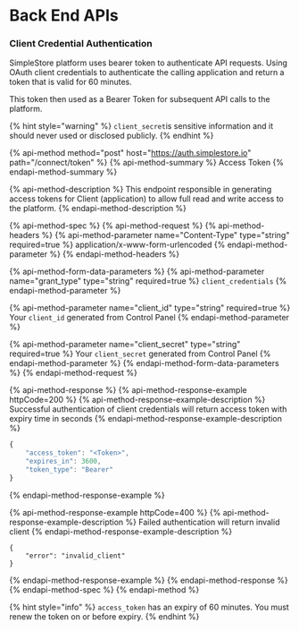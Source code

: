# Back End APIs

### Client Credential Authentication

SimpleStore platform uses bearer token to authenticate API requests. Using OAuth client credentials to authenticate the calling application and return a token that is valid for 60 minutes.

This token then used as a Bearer Token for subsequent API calls to the platform.

{% hint style="warning" %}
`client_secret`is sensitive information and it should never used or disclosed publicly.
{% endhint %}

{% api-method method="post" host="https://auth.simplestore.io" path="/connect/token" %}
{% api-method-summary %}
Access Token
{% endapi-method-summary %}

{% api-method-description %}
This endpoint responsible in generating access tokens for Client \(application\) to allow full read and write access to the platform.
{% endapi-method-description %}

{% api-method-spec %}
{% api-method-request %}
{% api-method-headers %}
{% api-method-parameter name="Content-Type" type="string" required=true %}
application/x-www-form-urlencoded
{% endapi-method-parameter %}
{% endapi-method-headers %}

{% api-method-form-data-parameters %}
{% api-method-parameter name="grant\_type" type="string" required=true %}
`client_credentials`
{% endapi-method-parameter %}

{% api-method-parameter name="client\_id" type="string" required=true %}
Your `client_id` generated from Control Panel
{% endapi-method-parameter %}

{% api-method-parameter name="client\_secret" type="string" required=true %}
Your `client_secret` generated from Control Panel 
{% endapi-method-parameter %}
{% endapi-method-form-data-parameters %}
{% endapi-method-request %}

{% api-method-response %}
{% api-method-response-example httpCode=200 %}
{% api-method-response-example-description %}
Successful authentication of client credentials will return access token with expiry time in seconds
{% endapi-method-response-example-description %}

```javascript
{
    "access_token": "<Token>",
    "expires_in": 3600,
    "token_type": "Bearer"
}
```
{% endapi-method-response-example %}

{% api-method-response-example httpCode=400 %}
{% api-method-response-example-description %}
Failed authentication will return invalid client
{% endapi-method-response-example-description %}

```
{
    "error": "invalid_client"
}
```
{% endapi-method-response-example %}
{% endapi-method-response %}
{% endapi-method-spec %}
{% endapi-method %}

{% hint style="info" %}
`access_token` has an expiry of 60 minutes. You must renew the token on or before expiry.
{% endhint %}

